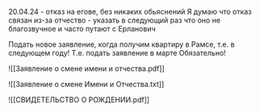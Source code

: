 
20.04.24 - отказ на егове, без никаких обьяснений
Я думаю что отказ связан из-за отчество - указать в следующий раз что оно не благозвучное и часто путают с Ерланович

Подать новое заявление, когда получим квартиру в Рамсе, т.е. в следующем году!
Т.е. подать заявление в марте
Обязательно!

![[Заявление о смене имени и отчества.pdf]]

![[Заявление о смене Имени и Отчества.txt]]

![[СВИДЕТЕЛЬСТВО О РОЖДЕНИИ.pdf]]